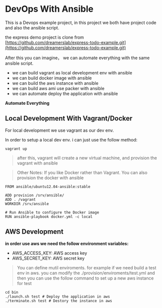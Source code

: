 # DevOps With Ansible

This is a Devops example project, in this project we both have project code and also the ansible script.

the express demo project is clone from [https://github.com/dreamerslab/express-todo-example.git](https://github.com/dreamerslab/express-todo-example.git)

After this you can imagine， we can automate everything with the same ansible script.

* we can build vagrant as local development env with ansible
* we can build docker image with ansible
* we can build the aws instance with ansible
* we can build aws ami use packer with ansible
* we can automate deploy the application with ansible

**Automate Everything**

## Local Development With Vagrant/Docker

For local development we use vagrant as our dev env.

In order to setup a local dev env. i can just use the follow method:

```
vagrant up
```

> after this, vagrant will create a new virtual machine, and provision the vagrant with ansible

> Other Notes: If you like Docker rather than Vagrant. You can also provision the docker with ansible

```
FROM ansible/ubuntu12.04-ansible:stable

ADD provision /srv/ansible/
ADD . /vagrant
WORKDIR /srv/ansible

# Run Ansible to configure the Docker image
RUN ansible-playbook docker.yml -c local
```

## AWS Development

**in order use aws we need the follow environment variables:**

* AWS_ACCESS_KEY:  AWS access key
* AWS_SECRET_KEY: AWS secret key

> You can define mutil enviroments.
> for example if we need build a test env in aws. you can modify the ./provision/enviroments/test.yml
> and then you can use the follow command to set up a new aws instance for test

```
cd bin
./launch.sh test # Deploy the application in aws
./terminate.sh test # Destory the instance in aws
```

